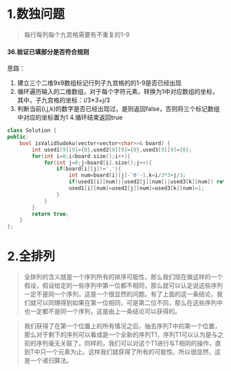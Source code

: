 # 1.数独问题
> 每行每列每个九宫格需要有不重复的1-9

#### 36.验证已填部分是否符合规则
思路：
1. 建立三个二维9x9数组标记行列子九宫格的的1-9是否已经出现
2. 循环遍历输入的二维数组，对于每个字符元素，转换为1中对应数组的坐标，其中，子九宫格的坐标：i/3*3+j/3
3. 判断当前(i,j,k)的数字是否已经出现过，是则返回false，否则将三个标记数组中对应的坐标置为1
4.循环结束返回true
```C++
class Solution {
public:
    bool isValidSudoku(vector<vector<char>>& board) {
        int used1[9][9]={0},used2[9][9]={0},used3[9][9]={0};
        for(int i=0;i<board.size();i++){
            for(int j=0;j<board[i].size();j++){
                if(board[i][j]!='.'){
                    int num=board[i][j]-'0'-1,k=i/3*3+j/3;
                    if(used1[i][num]||used2[j][num]||used3[k][num]) return false;
                    used1[i][num]=used2[j][num]=used3[k][num]=1;
                }
            }
        }
        return true;
    }
};
```
# 2.全排列
> 全排列的含义就是一个序列所有的排序可能性，那么我们现在做这样的一个假设，假设给定的一些序列中第一位都不相同，那么就可以认定说这些序列一定不是同一个序列，这是一个很显然的问题。有了上面的这一条结论，我们就可以同理得到如果在第一位相同，可是第二位不同，那么在这些序列中也一定都不是同一个序列，这是由上一条结论可以获得的。

> 我们获得了在第一个位置上的所有情况之后，抽去序列T中的第一个位置，那么对于剩下的序列可以看成是一个全新的序列T1，序列T1可以认为是与之前的序列毫无关联了。同样的，我们可以对这个T1进行与T相同的操作，直到T中只一个元素为止。这样我们就获得了所有的可能性。所以很显然，这是一个递归算法。
